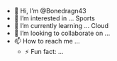 - 👋 Hi, I’m @Bonedragn43
- 👀 I’m interested in ... Sports
- 🌱 I’m currently learning ... Cloud
- 💞️ I’m looking to collaborate on ...
- 📫 How to reach me ...
  - ⚡ Fun fact: ...

<!---
Bonedragn43/Bonedragn43 is a ✨ special ✨ repository because its `README.md` (this file) appears on your GitHub profile.
You can click the Preview link to take a look at your changes.
--->

